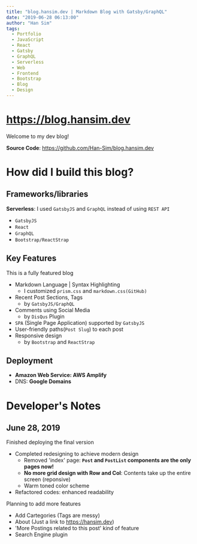 ```yaml
---
title: "blog.hansim.dev | Markdown Blog with Gatsby/GraphQL"
date: "2019-06-28 06:13:00"
author: "Han Sim"
tags:
  - Portfolio
  - JavaScript
  - React
  - Gatsby
  - GraphQL
  - Serverless
  - Web
  - Frontend
  - Bootstrap
  - Blog
  - Design
---
```


# https://blog.hansim.dev

Welcome to my dev blog!

**Source Code**: https://github.com/Han-Sim/blog.hansim.dev

# How did I build this blog?

## Frameworks/libraries

**Serverless**: I used `GatsbyJS` and `GraphQL` instead of using `REST API`

- `GatsbyJS`
- `React`
- `GraphQL`
- `Bootstrap/ReactStrap`

## Key Features

This is a fully featured blog

- Markdown Language | Syntax Highlighting
  - I customized `prism.css` and `markdown.css(GitHub)`
- Recent Post Sections, Tags
  - by `GatsbyJS/GraphQL`
- Comments using Social Media
  - by `DisQus` Plugin
- `SPA` (Single Page Application) supported by `GatsbyJS`
- User-friendly paths(`Post Slug`) to each post
- Responsive design
  - by `Bootstrap` and `ReactStrap`

## Deployment

- **Amazon Web Service: AWS Amplify**
- DNS: **Google Domains**

# Developer's Notes

## June 28, 2019

Finished deploying the final version

- Completed redesigning to achieve modern design
  - Removed 'index' page: **`Post` and `PostList` components are the only pages now!**
  - **No more grid design with Row and Col**: Contents take up the entire screen (reponsive)
  - Warm toned color scheme
- Refactored codes: enhanced readability

Planning to add more features

- Add Cartegories (Tags are messy)
- About (Just a link to https://hansim.dev)
- 'More Postings related to this post' kind of feature
- Search Engine plugin

